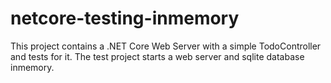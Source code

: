 # netcore-testing-inmemory
This project contains a .NET Core Web Server with a simple TodoController and tests for it.
The test project starts a web server and sqlite database inmemory.
